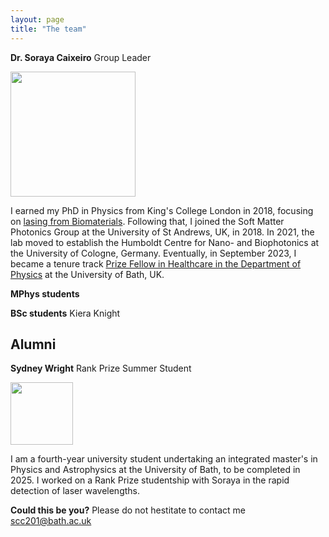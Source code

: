 ```yaml
---
layout: page
title: "The team"
---
```

**Dr. Soraya Caixeiro** Group Leader

<img src="https://sorayacaixeiro.github.io/images/headshot.png" width="200" height="200">

I earned my PhD in Physics from King's College London in 2018, focusing on [lasing from Biomaterials](https://kclpure.kcl.ac.uk/ws/portalfiles/portal/125711631/2018_Caixeiro_Soraya_Carlos_1011922_ethesis.pdf). 
Following that, I joined the Soft Matter Photonics Group at the University of St Andrews, UK, in 2018. 
In 2021, the lab moved to establish the Humboldt Centre for Nano- and Biophotonics at the University of Cologne, Germany. 
Eventually, in September 2023, I became a tenure track [Prize Fellow in Healthcare in the Department of Physics](https://researchportal.bath.ac.uk/en/persons/soraya-caixeiro) at the University of Bath, UK.

**MPhys students**

**BSc students** 
Kiera Knight



## Alumni 
**Sydney Wright**  Rank Prize Summer Student

<img src="https://sorayacaixeiro.github.io/images/sydney2024.jpeg" width="100" height="100">

I am a fourth-year university student undertaking an integrated master's in Physics and Astrophysics at the University of Bath, to be completed in 2025. I worked on a Rank Prize studentship with Soraya in the rapid detection of laser wavelengths. 


**Could this be you?**
Please do not hestitate to contact me [scc201@bath.ac.uk](mailto:scc201@bath.ac.uk)







